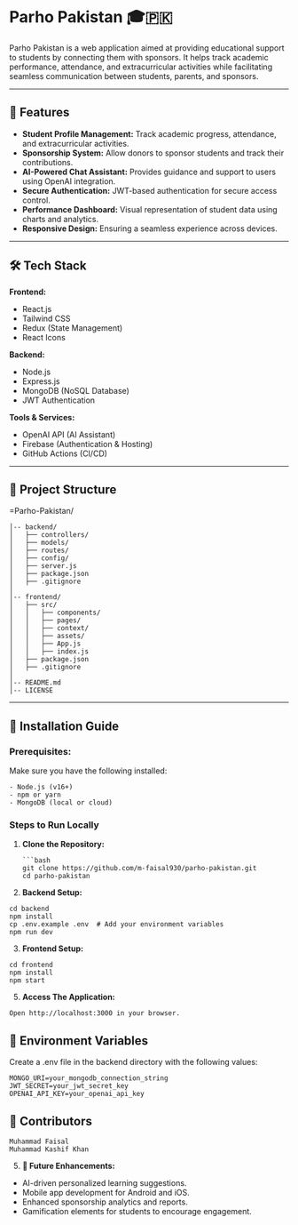 # Parho Pakistan 🎓🇵🇰

Parho Pakistan is a web application aimed at providing educational support to students by connecting them with sponsors. It helps track academic performance, attendance, and extracurricular activities while facilitating seamless communication between students, parents, and sponsors.

---

## 🚀 Features

- **Student Profile Management:** Track academic progress, attendance, and extracurricular activities.
- **Sponsorship System:** Allow donors to sponsor students and track their contributions.
- **AI-Powered Chat Assistant:** Provides guidance and support to users using OpenAI integration.
- **Secure Authentication:** JWT-based authentication for secure access control.
- **Performance Dashboard:** Visual representation of student data using charts and analytics.
- **Responsive Design:** Ensuring a seamless experience across devices.

---

## 🛠️ Tech Stack
**Frontend:**  
- React.js  
- Tailwind CSS  
- Redux (State Management)  
- React Icons  

**Backend:**  
- Node.js  
- Express.js  
- MongoDB (NoSQL Database)  
- JWT Authentication  

**Tools & Services:**  
- OpenAI API (AI Assistant)  
- Firebase (Authentication & Hosting)  
- GitHub Actions (CI/CD)  

---
## 📂 Project Structure
=Parho-Pakistan/
```
│-- backend/
│   ├── controllers/
│   ├── models/
│   ├── routes/
│   ├── config/
│   ├── server.js
│   ├── package.json
│   ├── .gitignore
│
│-- frontend/
│   ├── src/
│   │   ├── components/
│   │   ├── pages/
│   │   ├── context/
│   │   ├── assets/
│   │   ├── App.js
│   │   ├── index.js
│   ├── package.json
│   ├── .gitignore
│
│-- README.md
│-- LICENSE
```


---

## 🚀 Installation Guide

### **Prerequisites:**
Make sure you have the following installed:
```
- Node.js (v16+)
- npm or yarn
- MongoDB (local or cloud)
```

### **Steps to Run Locally**

1. **Clone the Repository:**
   ```
   ```bash
   git clone https://github.com/m-faisal930/parho-pakistan.git
   cd parho-pakistan
   ```
   

3. **Backend Setup:**
```
cd backend
npm install
cp .env.example .env  # Add your environment variables
npm run dev
```

3. **Frontend Setup:**
```
cd frontend
npm install
npm start
```
5. **Access The Application:**
```
Open http://localhost:3000 in your browser.
```

## 🔐 Environment Variables
Create a .env file in the backend directory with the following values:
```
MONGO_URI=your_mongodb_connection_string
JWT_SECRET=your_jwt_secret_key
OPENAI_API_KEY=your_openai_api_key
```

## 👥 Contributors
```
Muhammad Faisal
Muhammad Kashif Khan
```

5. **🎯 Future Enhancements:**

- AI-driven personalized learning suggestions.
- Mobile app development for Android and iOS.
- Enhanced sponsorship analytics and reports.
- Gamification elements for students to encourage engagement.



